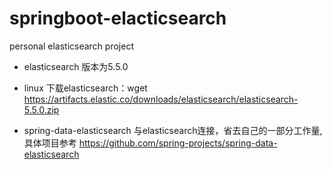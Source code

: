 # springboot-elacticsearch
personal elasticsearch project

 * elasticsearch 版本为5.5.0
 
 * linux 下载elasticsearch：wget https://artifacts.elastic.co/downloads/elasticsearch/elasticsearch-5.5.0.zip
 
 * spring-data-elasticsearch 与elasticsearch连接，省去自己的一部分工作量,具体项目参考 https://github.com/spring-projects/spring-data-elasticsearch
 
